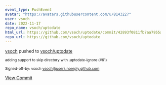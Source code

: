 ```yaml
---
event_type: PushEvent
avatar: "https://avatars.githubusercontent.com/u/814322?"
user: vsoch
date: 2022-11-17
repo_name: vsoch/uptodate
html_url: https://github.com/vsoch/uptodate/commit/42893f0811fb7aa7955aeb67d2ff8af58ec81801
repo_url: https://github.com/vsoch/uptodate
---
```


<a href='https://github.com/vsoch' target='_blank'>vsoch</a> pushed to <a href='https://github.com/vsoch/uptodate' target='_blank'>vsoch/uptodate</a>

<small>adding support to skip directory with .uptodate-ignore (#61)

Signed-off-by: vsoch <vsoch@users.noreply.github.com></small>

<a href='https://github.com/vsoch/uptodate/commit/42893f0811fb7aa7955aeb67d2ff8af58ec81801' target='_blank'>View Commit</a>